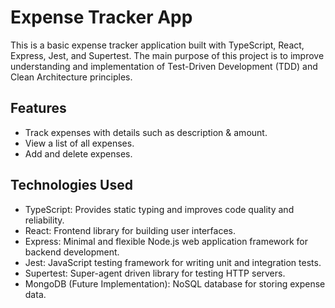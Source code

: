# Expense Tracker App

This is a basic expense tracker application built with TypeScript, React, Express, Jest, and Supertest. The main purpose of this project is to improve understanding and implementation of Test-Driven Development (TDD) and Clean Architecture principles.

## Features

- Track expenses with details such as description & amount.
- View a list of all expenses.
- Add and delete expenses.

## Technologies Used

- TypeScript: Provides static typing and improves code quality and reliability.
- React: Frontend library for building user interfaces.
- Express: Minimal and flexible Node.js web application framework for backend development.
- Jest: JavaScript testing framework for writing unit and integration tests.
- Supertest: Super-agent driven library for testing HTTP servers.
- MongoDB (Future Implementation): NoSQL database for storing expense data.
